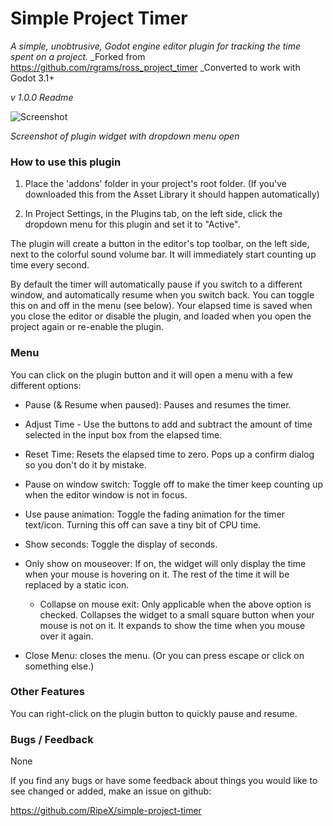 # Simple Project Timer
_A simple, unobtrusive, Godot engine editor plugin for tracking the time spent on a project._
_Forked from https://github.com/rgrams/ross_project_timer
_Converted to work with Godot 3.1+

_v 1.0.0 Readme_

![Screenshot](https://i.imgur.com/q26ZiNJ.png)

_Screenshot of plugin widget with dropdown menu open_

### How to use this plugin

1. Place the 'addons' folder in your project's root folder. 
(If you've downloaded this from the Asset Library it should happen automatically)

2. In Project Settings, in the Plugins tab, on the left side, click the dropdown menu for this plugin and set it to "Active". 

The plugin will create a button in the editor's top toolbar, on the left side, next to the colorful sound volume bar. It will
immediately start counting up time every second. 

By default the timer will automatically pause if you switch to a different window, and automatically resume when you switch back. You can toggle this on and off in the menu (see below). Your elapsed time is saved when you close the editor or disable the plugin, and loaded when you open the project again or re-enable the plugin.


### Menu

You can click on the plugin button and it will open a menu with a few different options:

- Pause (& Resume when paused): Pauses and resumes the timer. 

- Adjust Time - Use the buttons to add and subtract the amount of time selected in the input box from the elapsed time. 

- Reset Time: Resets the elapsed time to zero. Pops up a confirm dialog so you don't do it by mistake. 

- Pause on window switch: Toggle off to make the timer keep counting up when the editor window is not in focus. 

- Use pause animation: Toggle the fading animation for the timer text/icon. Turning this off can save a tiny bit of CPU time. 

- Show seconds: Toggle the display of seconds. 

- Only show on mouseover: If on, the widget will only display the time when your mouse is hovering on it. The rest of the time it will be replaced by a static icon. 

  - Collapse on mouse exit: Only applicable when the above option is checked. Collapses the widget to a small square button when your mouse is not on it. It expands to show the time when you mouse over it again. 

- Close Menu: closes the menu. (Or you can press escape or click on something else.)


### Other Features

You can right-click on the plugin button to quickly pause and resume. 


### Bugs / Feedback

None

If you find any bugs or have some feedback about things you would like to see changed or added, make an issue on github:

https://github.com/RipeX/simple-project-timer